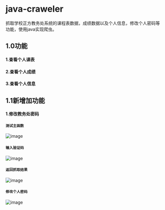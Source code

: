 # java-craweler
抓取学校正方教务处系统的课程表数据，成绩数据以及个人信息，修改个人密码等功能，使用java实现爬虫。

## 1.0功能
#### 1.查看个人课表
#### 2.查看个人成绩
#### 3.查看个人信息

## 1.1新增加功能
#### 1.修改教务处密码

#### `测试主函数`

![image](https://github.com/say-hello-user/java-craweler/blob/master/1.0/1.png)
#### `输入验证码`

![image](https://github.com/say-hello-user/java-craweler/blob/master/1.0/2.png)

#### `返回抓取结果`

![image](https://github.com/say-hello-user/java-craweler/blob/master/1.0/FC%252FP%5BSOW2Z33I3~55PRU9.png)

#### `修改个人密码`

![image](https://github.com/say-hello-user/java-craweler/blob/master/updatePassword.png)
